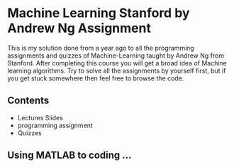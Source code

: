 # Machine Learning Stanford by Andrew Ng Assignment
This is my solution done from a year ago to all the programming assignments and quizzes of Machine-Learning taught by Andrew Ng from Stanford. After completing this course you will get a broad idea of Machine learning algorithms. Try to solve all the assignments by yourself first, but if you get stuck somewhere then feel free to browse the code.

## Contents
* Lectures Slides
* programming assignment
* Quizzes

## Using MATLAB to coding ...
